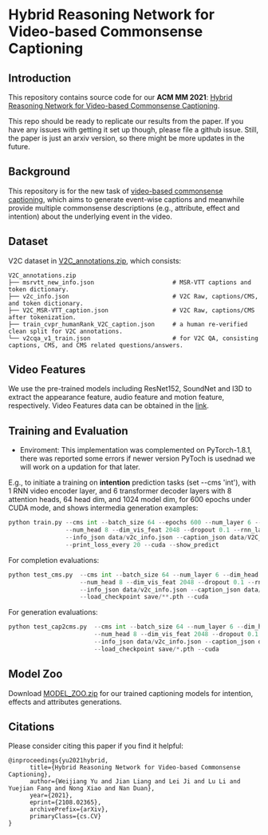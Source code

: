 # Hybrid Reasoning Network for Video-based Commonsense Captioning

## Introduction
This repository contains source code for our **ACM MM 2021**: [Hybrid Reasoning Network for Video-based Commonsense Captioning](https://arxiv.org/abs/2108.02365).

This repo should be ready to replicate our results from the paper. If you have any issues with getting it set up though, please file a github issue. Still, the paper is just an arxiv version, so there might be more updates in the future.

## Background
This repository is for the new task of [video-based commonsense captioning](https://arxiv.org/abs/2003.05162), which aims to generate
event-wise captions and meanwhile provide multiple commonsense descriptions (e.g., attribute, effect and intention) about the underlying event in the video.

## Dataset
V2C dataset in [V2C_annotations.zip](https://drive.google.com/file/d/1qt0JsOAqBsdCTlDUw0gw7c_IosShysoW/view?usp=sharing), which consists:
    
    V2C_annotations.zip
    ├── msrvtt_new_info.json                      # MSR-VTT captions and token dictionary.
    ├── v2c_info.json                             # V2C Raw, captions/CMS, and token dictionary.
    ├── V2C_MSR-VTT_caption.json                  # V2C Raw, captions/CMS after tokenization.
    ├── train_cvpr_humanRank_V2C_caption.json     # a human re-verified clean split for V2C annotations.
    └── v2cqa_v1_train.json                       # for V2C QA, consisting captions, CMS, and CMS related questions/answers.

## Video Features
We use the pre-trained models including ResNet152, SoundNet and I3D  to extract the appearance feature, audio feature and motion feature, respectively. Video Features data can be obtained in the [link](https://drive.google.com/drive/folders/1CIY9eLeYyuW36O1jkBy5Usbjj2Tgui0B?usp=sharing).

## Training and Evaluation
* Enviroment: This implementation was complemented on PyTorch-1.8.1, there was reported some errors if newer version PyToch is usednad  we will work on a updation for that later.
                

E.g., to initiate a training on **intention** prediction tasks (set --cms 'int'), with 1 RNN video encoder layer, and 6 transformer decoder layers with 8 attention heads, 64 head dim, and 1024 model dim, for 600 epochs under CUDA mode, and shows intermedia generation examples:
```python
python train.py --cms int --batch_size 64 --epochs 600 --num_layer 6 --dim_head 64 --dim_inner 1024 \
                --num_head 8 --dim_vis_feat 2048 --dropout 0.1 --rnn_layer 1 --checkpoint_path ./save \
                --info_json data/v2c_info.json --caption_json data/V2C_MSR-VTT_caption.json \
                --print_loss_every 20 --cuda --show_predict   
```

For completion evaluations:
```python
python test_cms.py  --cms int --batch_size 64 --num_layer 6 --dim_head 64 --dim_inner 1024 \
                    --num_head 8 --dim_vis_feat 2048 --dropout 0.1 --rnn_layer 1 --checkpoint_path ./save  \
                    --info_json data/v2c_info.json --caption_json data/V2C_MSR-VTT_caption.json  \
                    --load_checkpoint save/**.pth --cuda
```
For generation evaluations:
```python
python test_cap2cms.py  --cms int --batch_size 64 --num_layer 6 --dim_head 64 --dim_inner 1024 \
                        --num_head 8 --dim_vis_feat 2048 --dropout 0.1 --rnn_layer 1 --checkpoint_path ./save  \
                        --info_json data/v2c_info.json --caption_json data/V2C_MSR-VTT_caption.json \
                        --load_checkpoint save/*.pth --cuda
```

## Model Zoo
Download [MODEL_ZOO.zip](https://drive.google.com/file/d/1msPnbWAqgB9hcEWf1kqY2apaRPNE5AJu/view?usp=sharing) for our trained captioning models for intention, effects and attributes generations.


## Citations
Please consider citing this paper if you find it helpful:
```
@inproceedings{yu2021hybrid,
      title={Hybrid Reasoning Network for Video-based Commonsense Captioning}, 
      author={Weijiang Yu and Jian Liang and Lei Ji and Lu Li and Yuejian Fang and Nong Xiao and Nan Duan},
      year={2021},
      eprint={2108.02365},
      archivePrefix={arXiv},
      primaryClass={cs.CV}
}
```



